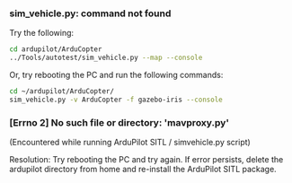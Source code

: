 ### sim_vehicle.py: command not found
Try the following:
```bash
cd ardupilot/ArduCopter
../Tools/autotest/sim_vehicle.py --map --console
```

Or, try rebooting the PC and run the following commands:
```bash
cd ~/ardupilot/ArduCopter/
sim_vehicle.py -v ArduCopter -f gazebo-iris --console
```

### [Errno 2] No such file or directory: 'mavproxy.py'
(Encountered while running ArduPilot SITL / simvehicle.py script)

Resolution: Try rebooting the PC and try again. If error persists, delete the ardupilot directory from home and re-install the ArduPilot SITL package.

